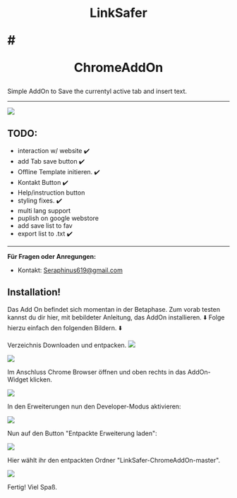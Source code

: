 # <p style="text-align: center;"> LinkSafer </p>#<p style="text-align: center;">ChromeAddOn</p>
Simple AddOn to Save the currentyl active tab and insert text.
***
![](https://github.com/sera619/LinkSafer-ChromeAddOn-New/blob/main/img/LinkSafer_2.png)

## TODO:

- interaction w/ website                :heavy_check_mark:
- add Tab save button                   :heavy_check_mark:
- Offline Template initieren.           :heavy_check_mark:
- Kontakt Button                        :heavy_check_mark:
- Help/instruction button               
- styling fixes.                        :heavy_check_mark:
- multi lang support                    
- puplish on google webstore            
- add save list to fav
- export list to .txt                   :heavy_check_mark:

***
**Für Fragen oder Anregungen:**
- Kontakt: Seraphinus619@gmail.com

## Installation!
Das Add On befindet sich momentan in der Betaphase. Zum vorab testen kannst du dir hier, mit bebildeter Anleitung,
das AddOn installieren. 
:arrow_down: Folge hierzu einfach den folgenden Bildern. :arrow_down:


Verzeichnis Downloaden und entpacken.
![](https://user-images.githubusercontent.com/67480273/122171649-41341480-ce80-11eb-8086-15b1a567d489.png)

![](https://user-images.githubusercontent.com/67480273/122171691-4b561300-ce80-11eb-935d-c858aea38a97.png)


Im Anschluss Chrome Browser öffnen und oben rechts in das AddOn-Widget klicken.

![](https://user-images.githubusercontent.com/67480273/122172347-f5ce3600-ce80-11eb-8d0b-7ac68c121548.png)

In den Erweiterungen nun den Developer-Modus aktivieren:

![](https://user-images.githubusercontent.com/67480273/122172463-0da5ba00-ce81-11eb-90c9-986307c2f61c.png)

Nun auf den Button "Entpackte Erweiterung laden":

![](https://user-images.githubusercontent.com/67480273/122172582-2f9f3c80-ce81-11eb-8bd8-4ddc3177144c.png)

Hier wählt ihr den entpackten Ordner "LinkSafer-ChromeAddOn-master". 

![](https://user-images.githubusercontent.com/67480273/122173010-99b7e180-ce81-11eb-92a2-6aa631aa6c41.png)

Fertig! 
Viel Spaß.




